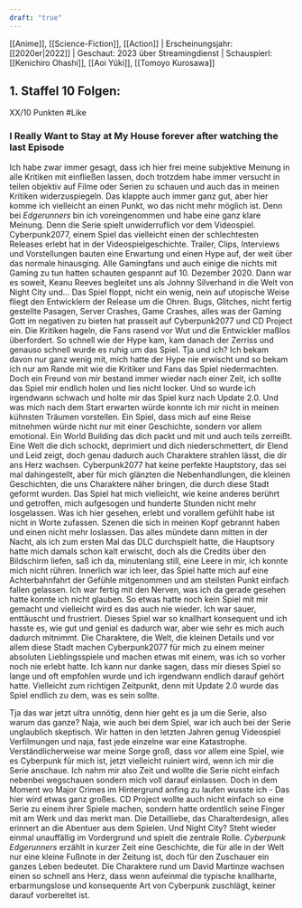 ```yaml
---
draft: "true"
---
```


[[Anime]], [[Science-Fiction]], [[Action]] | Erscheinungsjahr: [[2020er|2022]] | Geschaut: 2023 über Streamingdienst | Schauspierl: [[Kenichiro Ohashi]], [[Aoi Yûki]], [[Tomoyo Kurosawa]] 

## 1. Staffel 10 Folgen:

XX/10 Punkten #Like 


### I Really Want to Stay at My House forever after watching the last Episode

Ich habe zwar immer gesagt, dass ich hier frei meine subjektive Meinung in alle Kritiken mit einfließen lassen, doch trotzdem habe immer versucht in teilen objektiv auf Filme oder Serien zu schauen und auch das in meinen Kritiken widerzuspiegeln. Das klappte auch immer ganz gut, aber hier komme ich vielleicht an einen Punkt, wo das nicht mehr möglich ist. Denn bei _Edgerunners_ bin ich voreingenommen und habe eine ganz klare Meinung. Denn die Serie spielt unwiderruflich vor dem Videospiel. Cyberpunk2077, einem Spiel das vielleicht einen der schlechtesten Releases erlebt hat in der Videospielgeschichte. Trailer, Clips, Interviews und Vorstellungen bauten eine Erwartung und einen Hype auf, der weit über das normale hinausging. Alle Gamingfans und auch einige die nichts mit Gaming zu tun hatten schauten gespannt auf 10. Dezember 2020. Dann war es soweit, Keanu Reeves begleitet uns als Johnny Silverhand in die Welt von Night City und… Das Spiel floppt, nicht ein wenig, nein auf utopische Weise fliegt den Entwicklern der Release um die Ohren. Bugs, Glitches, nicht fertig gestellte Pasagen, Server Crashes, Game Crashes, alles was der Gaming Gott im negativen zu bieten hat prasselt auf Cyberpunk2077 und CD Project ein. Die Kritiken hageln, die Fans rasend vor Wut und die Entwickler maßlos überfordert. So schnell wie der Hype kam, kam danach der Zerriss und genauso schnell wurde es ruhig um das Spiel. Tja und ich? Ich bekam davon nur ganz wenig mit, mich hatte der Hype nie erwischt und so bekam ich nur am Rande mit wie die Kritiker und Fans das Spiel niedermachten. Doch ein Freund von mir bestand immer wieder nach einer Zeit, ich sollte das Spiel mir endlich holen und lies nicht locker. Und so wurde ich irgendwann schwach und holte mir das Spiel kurz nach Update 2.0. Und was mich nach dem Start erwarten würde konnte ich mir nicht in meinen kühnsten Träumen vorstellen. Ein Spiel, dass mich auf eine Reise mitnehmen würde nicht nur mit einer Geschichte, sondern vor allem emotional. Ein World Building das dich packt und mit und auch teils zerreißt. Eine Welt die dich schockt, deprimiert und dich niederschmettert, dir Elend und Leid zeigt, doch genau dadurch auch Charaktere strahlen lässt, die dir ans Herz wachsen. Cyberpunk2077 hat keine perfekte Hauptstory, das sei mal dahingestellt, aber für mich glänzten die Nebenhandlungen, die kleinen Geschichten, die uns Charaktere näher bringen, die durch diese Stadt geformt wurden. Das Spiel hat mich vielleicht, wie keine anderes berührt und getroffen, mich aufgesogen und hunderte Stunden nicht mehr losgelassen. Was ich hier gesehen, erlebt und vorallem gefühlt habe ist nicht in Worte zufassen. Szenen die sich in meinen Kopf gebrannt haben und einen nicht mehr loslassen. Das alles mündete dann mitten in der Nacht, als ich zum ersten Mal das DLC durchspielt hatte, die Hauptsory hatte mich damals schon kalt erwischt, doch als die Credits über den Bildschirm liefen, saß ich da, minutenlang still, eine Leere in mir, ich konnte mich nicht rühren. Innerlich war ich leer, das Spiel hatte mich auf eine Achterbahnfahrt der Gefühle mitgenommen und am steilsten Punkt einfach fallen gelassen. Ich war fertig mit den Nerven, was ich da gerade gesehen hatte konnte ich nicht glauben. So etwas hatte noch kein Spiel mit mir gemacht und vielleicht wird es das auch nie wieder. Ich war sauer, enttäuscht und frustriert. Dieses Spiel war so knallhart konsequent und ich hasste es, wie gut und genial es dadurch war, aber wie sehr es mich auch dadurch mitnimmt. Die Charaktere, die Welt, die kleinen Details und vor allem diese Stadt machen Cyberpunk2077 für mich zu einem meiner absoluten Lieblingsspiele und machen etwas mit einem, was ich so vorher noch nie erlebt hatte. Ich kann nur danke sagen, dass mir dieses Spiel so lange und oft empfohlen wurde und ich irgendwann endlich darauf gehört hatte. Vielleicht zum richtigen Zeitpunkt, denn mit Update 2.0 wurde das Spiel endlich zu dem, was es sein sollte.

Tja das war jetzt ultra unnötig, denn hier geht es ja um die Serie, also warum das ganze? Naja, wie auch bei dem Spiel, war ich auch bei der Serie unglaublich skeptisch. Wir hatten in den letzten Jahren genug Videospiel Verfilmungen und naja, fast jede einzelne war eine Katastrophe. Verständlicherweise war meine Sorge groß, dass vor allem eine Spiel, wie es Cyberpunk für mich ist, jetzt vielleicht ruiniert wird, wenn ich mir die Serie anschaue. Ich nahm mir also Zeit und wollte die Serie nicht einfach nebenbei wegschauen sondern mich voll darauf einlassen. Doch in dem Moment wo Major Crimes im Hintergrund anfing zu laufen wusste ich - Das hier wird etwas ganz großes. CD Project wollte auch nicht einfach so eine Serie zu einem ihrer Spiele machen, sondern hatte ordentlich seine Finger mit am Werk und das merkt man. Die Detailliebe, das Charalterdesign, alles erinnert an die Abentuer aus dem Spielen. Und Night City? Steht wieder einmal unauffällig im Vordergrund und spielt die zentrale Rolle. _Cyberpunk Edgerunners_ erzählt in kurzer Zeit eine Geschichte, die für alle in der Welt nur eine kleine Fußnote in der Zeitung ist, doch für den Zuschauer ein ganzes Leben bedeutet. Die Charaktere rund um David Martinze wachsen einen so schnell ans Herz, dass wenn aufeinmal die typische knallharte, erbarmungslose und konsequente Art von Cyberpunk zuschlägt, keiner darauf vorbereitet ist. 